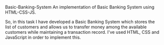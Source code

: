Basic-Banking-System
An implementation of Basic Banking System using HTML-CSS-JS.

So, in this task I have developed a Basic Banking System which stores the list of customers and allows us to transfer money among the available customers while maintaining a transaction record. I've used HTML, CSS and JavaScript in order to implement this.


